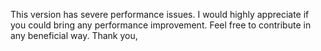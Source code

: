 This version has severe performance issues. I would highly appreciate if you could bring any performance improvement. 
Feel free to contribute in any beneficial way.
Thank you,
